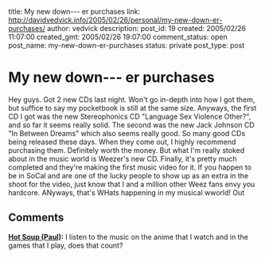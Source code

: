title: My new down--- er purchases
link: http://davidvedvick.info/2005/02/26/personal/my-new-down-er-purchases/
author: vedvick
description: 
post_id: 19
created: 2005/02/26 11:07:00
created_gmt: 2005/02/26 19:07:00
comment_status: open
post_name: my-new-down-er-purchases
status: private
post_type: post

# My new down--- er purchases

Hey guys. Got 2 new CDs last night. Won't go in-depth into how I got them, but suffice to say my pocketbook is still at the same size. Anyways, the first CD I got was the new Stereophonics CD "Language Sex Violence Other?", and so far it seems really solid. The second was the new Jack Johnson CD "In Between Dreams" which also seems really good. So many good CDs being released these days. When they come out, I highly recommend purchasing them. Definitely worth the money. But what I'm really stoked about in the music world is Weezer's new CD. Finally, it's pretty much completed and they're making the first music video for it. If you happen to be in SoCal and are one of the lucky people to show up as an extra in the shoot for the video, just know that I and a million other Weez fans envy you hardcore. ANyways, that's WHats happening in my musical wworld! Out

## Comments

**[Hot Soup (Paul)](#10 "2005-03-04 11:25:00"):** I listen to the music on the anime that I watch and in the games that I play, does that count?


